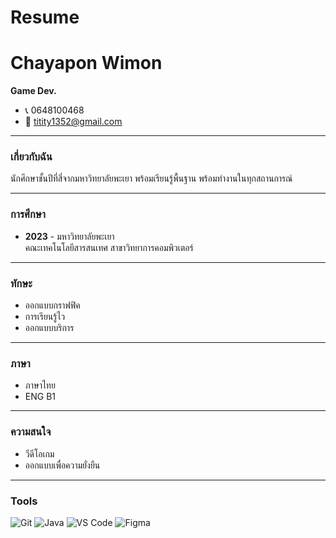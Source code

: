 # Resume
# Chayapon Wimon
**Game Dev.**

- 📞 0648100468
- 📧 titity1352@gmail.com

---

### เกี่ยวกับฉัน
นักศึกษาชั้นปีที่สี่จากมหาวิทยาลัยพะเยา พร้อมเรียนรู้พื้นฐาน พร้อมทำงานในทุกสถานการณ์

---

### การศึกษา
- **2023** - มหาวิทยาลัยพะเยา  
  คณะเทคโนโลยีสารสนเทศ สาขาวิทยาการคอมพิวเตอร์

---

### ทักษะ
- ออกแบบกราฟฟิค
- การเรียนรู้ไว
- ออกแบบบริการ

---

### ภาษา
- ภาษาไทย
- ENG B1

---

### ความสนใจ
- วีดีโอเกม
- ออกแบบเพื่อความยั่งยืน

---

### Tools
![Git](https://img.shields.io/badge/-Git-orange?logo=git&logoColor=white)
![Java](https://img.shields.io/badge/-Java-blue?logo=java&logoColor=white)
![VS Code](https://img.shields.io/badge/-VS%20Code-blue?logo=visual-studio-code&logoColor=white)
![Figma](https://img.shields.io/badge/-Figma-red?logo=figma&logoColor=white)
